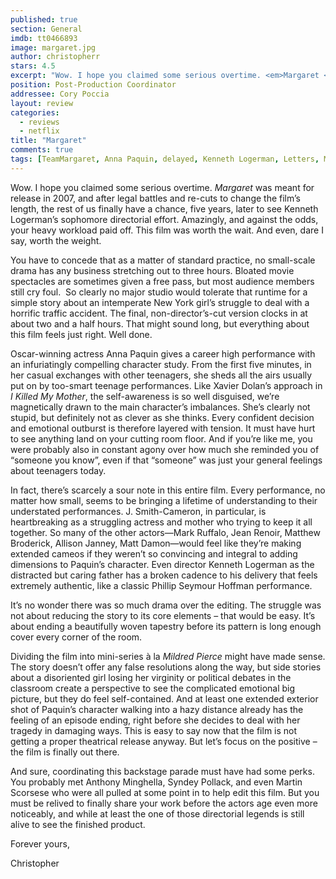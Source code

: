 ```yaml
---
published: true
section: General
imdb: tt0466893
image: margaret.jpg
author: christopherr
stars: 4.5
excerpt: "Wow. I hope you claimed some serious overtime. <em>Margaret </em>was meant for release in 2007, and after legal battles and re-cuts to change the film&rsquo;s length, the rest of us finally have a chance, five years, later to see Kenneth Logerman&rsquo;s sophomore directorial effort."
position: Post-Production Coordinator
addressee: Cory Poccia
layout: review
categories:
  - reviews
  - netflix
title: "Margaret"
comments: true
tags: [TeamMargaret, Anna Paquin, delayed, Kenneth Logerman, Letters, Margaret, Mayy Damon, netflix.ca, release, Team Margaret]
---
```

<p>Wow. I hope you claimed some serious overtime. <em>Margaret </em>was meant for release in 2007, and after legal battles and re-cuts to change the film&rsquo;s length, the rest of us finally have a chance, five years, later to see Kenneth Logerman&rsquo;s sophomore directorial effort. Amazingly, and against the odds, your heavy workload paid off. This film was worth the wait. And even, dare I say, worth the weight.</p>
<p>You have to concede that as a matter of standard practice, no small-scale drama has any business stretching out to three hours. Bloated movie spectacles are sometimes given a free pass, but most audience members still cry foul. &nbsp;So clearly no major studio would tolerate that runtime for a simple story about an intemperate New York girl&rsquo;s struggle to deal with a horrific traffic accident. The final, non-director&rsquo;s-cut version clocks in at about two and a half hours. That might sound long, but everything about this film feels just right. Well done.</p>
<p>Oscar-winning actress Anna Paquin gives a career high performance with an infuriatingly compelling character study. From the first five minutes, in her casual exchanges with other teenagers, she sheds all the airs usually put on by too-smart teenage performances. Like Xavier Dolan&rsquo;s approach in <em>I Killed My Mother</em>, the self-awareness is so well disguised, we&rsquo;re magnetically drawn to the main character&rsquo;s imbalances. She&rsquo;s clearly not stupid, but definitely not as clever as she thinks. Every confident decision and emotional outburst is therefore layered with tension. It must have hurt to see anything land on your cutting room floor. And if you&rsquo;re like me, you were probably also in constant agony over how much she reminded you of &ldquo;someone you know&rdquo;, even if that &ldquo;someone&rdquo; was just your general feelings about teenagers today.</p>
<p>In fact, there&rsquo;s scarcely a sour note in this entire film. Every performance, no matter how small, seems to be bringing a lifetime of understanding to their understated performances. J. Smith-Cameron, in particular, is heartbreaking as a struggling actress and mother who trying to keep it all together. So many of the other actors&mdash;Mark Ruffalo, Jean Renoir, Matthew Broderick, Allison Janney, Matt Damon&mdash;would feel like they&rsquo;re making extended cameos if they weren&rsquo;t so convincing and integral to adding dimensions to Paquin&rsquo;s character. Even director Kenneth Logerman as the distracted but caring father has a broken cadence to his delivery that feels extremely authentic, like a classic Phillip Seymour Hoffman performance.</p>
<p>It&rsquo;s no wonder there was so much drama over the editing. The struggle was not about reducing the story to its core elements &ndash; that would be easy. It&rsquo;s about ending a beautifully woven tapestry before its pattern is long enough cover every corner of the room.</p>
<p>Dividing the film into mini-series &agrave; la <em>Mildred Pierce</em> might have made sense. The story doesn&rsquo;t offer any false resolutions along the way, but side stories about a disoriented girl losing her virginity or political debates in the classroom create a perspective to see the complicated emotional big picture, but they do feel self-contained. And at least one extended exterior shot of Paquin&rsquo;s character walking into a hazy distance already has the feeling of an episode ending, right before she decides to deal with her tragedy in damaging ways. This is easy to say now that the film is not getting a proper theatrical release anyway. But let&rsquo;s focus on the positive &ndash; the film is finally out there.</p>
<p>And sure, coordinating this backstage parade must have had some perks. You probably met Anthony Minghella, Syndey Pollack, and even Martin Scorsese who were all pulled at some point in to help edit this film. But you must be relived to finally share your work before the actors age even more noticeably, and while at least the one of those directorial legends is still alive to see the finished product.</p>
<p>Forever yours,</p>
<p>Christopher</p>

